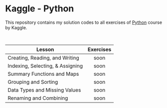 # Kaggle - Python

This repository contains my solution codes to all exercises of [Python](https://www.kaggle.com/learn/pandas) course by Kaggle.

<br>

| Lesson |  Exercises |
| --- | :---: |
| Creating, Reading, and Writing | soon |
| Indexing, Selecting, & Assigning | soon |
| Summary Functions and Maps | soon |
| Grouping and Sorting | soon |
| Data Types and Missing Values | soon |
| Renaming and Combining | soon |
